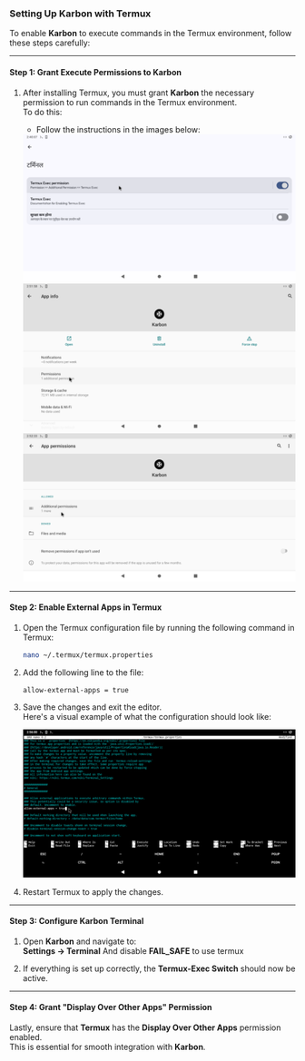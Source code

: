 ### Setting Up **Karbon** with Termux

To enable **Karbon** to execute commands in the Termux environment, follow these steps carefully:

---

#### Step 1: Grant Execute Permissions to **Karbon**

1. After installing Termux, you must grant **Karbon** the necessary permission to run commands in the Termux environment.  
   To do this:  

   - Follow the instructions in the images below:

   <img src="screenshots/execPerm.png" alt="Grant Execute Permission - Step 1" />
   <img src="screenshots/Perm.png" alt="Grant Execute Permission - Step 2" />
   <img src="screenshots/Aperm.png" alt="Grant Execute Permission - Step 3" />

---

#### Step 2: Enable External Apps in Termux

1. Open the Termux configuration file by running the following command in Termux:

   ```bash
   nano ~/.termux/termux.properties
   ```

2. Add the following line to the file:

   ```text
   allow-external-apps = true
   ```

3. Save the changes and exit the editor.  
   Here's a visual example of what the configuration should look like:  

   <img src="screenshots/externalApp.png" alt="Enable External Apps Screenshot" />

4. Restart Termux to apply the changes.

---

#### Step 3: Configure Karbon Terminal

1. Open **Karbon** and navigate to:  
   **Settings → Terminal** And disable **FAIL_SAFE** to use termux
   
3. If everything is set up correctly, the **Termux-Exec Switch** should now be active.

---

#### Step 4: Grant "Display Over Other Apps" Permission

Lastly, ensure that **Termux** has the **Display Over Other Apps** permission enabled.  
This is essential for smooth integration with **Karbon**.
